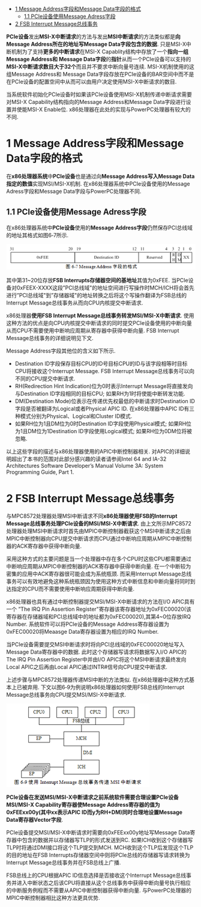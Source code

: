 
<!-- @import "[TOC]" {cmd="toc" depthFrom=1 depthTo=6 orderedList=false} -->

<!-- code_chunk_output -->

* [1 Message Address字段和Message Data字段的格式](#1-message-address字段和message-data字段的格式)
	* [1.1 PCIe设备使用Message Adress字段](#11-pcie设备使用message-adress字段)
* [2 FSB Interrupt Message总线事务](#2-fsb-interrupt-message总线事务)

<!-- /code_chunk_output -->

**PCIe设备**发出**MSI\-X中断请求**的方法与发出**MSI中断请求**的方法类似都是**向Message Address所在的地址写Message Data字段包含的数据**. 只是MSI\-X中断机制为了支持**更多的中断请求**在MSI\-X Capablity结构中存放了一个**指向一组Message Address和 Message Data字段**的**指针**从而一个PCIe设备可以支持的**MSI\-X中断请求数目大于32个**而且并不要求中断向量号连续. MSI\-X机制使用的这组Message Address和 Message Data字段存放在PCIe设备的BAR空间中而不是在PCIe设备的配置空间中从而可以由用户决定使用MSI\-X中断请求的数目. 

当系统软件初始化PCIe设备时如果该PCIe设备使用MSI\-X机制传递中断请求需要对MSI\-X Capability结构指向的Message Address和Message Data字段进行设置并使能MSI\-X Enable位. x86处理器在此处的实现与PowerPC处理器有较大的不同. 

# 1 Message Address字段和Message Data字段的格式

在**x86处理器系统**中**PCIe设备**也是通过向**Message Address写入Message Data指定的数值**实现MSI/MSI\-X机制. 在x86处理器系统中PCIe设备使用的Message Adress字段和Message Data字段与PowerPC处理器不同. 

## 1.1 PCIe设备使用Message Adress字段

在x86处理器系统中**PCIe设备**使用的**Message Address字段**仍然保存PCI总线域的地址其格式如图6‑7所示. 

![config](images/7.png)

其中第31\~20位存放**FSB Interrupts存储器空间的基地址**其值为0xFEE. 当PCIe设备对0xFEEX-XXXX这段”PCI总线域"的地址空间进行写操作时MCH/ICH将会首先进行”PCI总线域"到”存储器域"的地址转换之后将这个写操作翻译为FSB总线的Interrupt Message总线事务从而向CPU内核提交中断请求. 

x86处理器**使用FSB Interrupt Message总线事务转发MSI/MSI-X中断请求**. 使用这种方法的优点是向CPU内核提交中断请求的同时提交PCIe设备使用的中断向量从而CPU不需要使用中断响应周期从寄存器中获得中断向量. FSB Interrupt Message总线事务的详细说明见下文. 

Message Address字段其他位的含义如下所示. 

- Destination ID字段保存目标CPU的ID号目标CPU的ID与该字段相等时目标CPU将接收这个Interrupt Message. FSB Interrupt Message总线事务可以向不同的CPU提交中断请求. 
- RH(Redirection Hint Indication)位为0时表示Interrupt Message将直接发向与Destination ID字段相同的目标CPU; 如果RH为1时将使能中断转发功能. 
- DM(Destination Mode)位表示在传递优先权最低的中断请求时Destination ID字段是否被翻译为Logical或者Physical APIC ID. 在x86处理器中APIC ID有三种模式分别为Physical、Logical和Cluster ID模式. 
- 如果RH位为1且DM位为0时Destination ID字段使用Physical模式; 如果RH位为1且DM位为1Destination ID字段使用Logical模式; 如果RH位为0DM位将被忽略. 

以上这些字段的描述与x86处理器使用的APIC中断控制器相关. 对APIC的详细说明超出了本书的范围对此部分感兴趣的读者请参阅Intel 64 and IA-32 Architectures Software Developer’s Manual Volume 3A: System Programming Guide, Part 1. 

# 2 FSB Interrupt Message总线事务

与MPC8572处理器处理MSI中断请求不同**x86处理器使用FSB的Interrupt Message总线事务处理PCIe设备的MSI/MSI-X中断请求**. 由上文所示MPC8572处理器处理MSI中断请求时首先由MPIC中断控制器截获这个MSI中断请求之后由MPIC中断控制器向CPU提交中断请求而CPU通过中断响应周期从MPIC中断控制器的ACK寄存器中获得中断向量. 

采用这种方式的主要问题是当一个处理器中存在多个CPU时这些CPU都需要通过中断响应周期从MPIC中断控制器的ACK寄存器中获得中断向量. 在一个中断较为密集的应用中ACK寄存器很可能会成为系统瓶颈. 而采用Interrupt Message总线事务可以有效地避免这种系统瓶颈因为使用这种方式中断信息和中断向量将同时到达指定的CPU而不需要使用中断响应周期获得中断向量. 

x86处理器也具有通过中断控制器提交MSI/MSI-X中断请求的方法在I/O APIC具有一个 ”The IRQ Pin Assertion Register"寄存器该寄存器地址为0xFEC00020(该寄存器在存储器域和PCI总线域中的地址都为0xFEC00020),其第4~0位存放IRQ Number. 系统软件可以将PCIe设备的Message Address寄存器设置为0xFEC00020将Meaasge Data寄存器设置为相应的IRQ Number. 

当PCIe设备需要提交MSI中断请求时将向PCI总线域的0xFEC00020地址写入Message Data寄存器中的数据. 此时这个存储器写请求将数据写入I/O APIC的The IRQ Pin Assertion Register中并由I/O APIC将这个MSI中断请求最终发向Local APIC之后再由Local APIC通过INTR#信号向CPU提交中断请求. 

上述步骤与MPC8572处理器传递MSI中断的方法类似. 在x86处理器中这种方式基本上已被弃用. 下文以图6‑9为例说明x86处理器如何使用FSB总线的Interrupt Message总线事务向CPU提交MSI/MSI-X中断请求. 

![config](images/8.png)

**PCIe设备在发送MSI/MSI-X中断请求之前系统软件需要合理设置PCIe设备MSI/MSI-X Capability寄存器使Message Address寄存器的值为0xFEExx00y(其中xx表示APIC ID而y为RH+DM)同时合理地设置Message Data寄存器Vector字段**. 

PCIe设备提交MSI/MSI-X中断请求时需要向0xFEExx00y地址写Message Data寄存器中包含的数据并以存储器写TLP的形式发送到RC. 如果ICH收到这个存储器写TLP时将通过DMI接口将这个TLP提交到MCH. MCH收到这个TLP后发现这个TLP的目的地址在FSB Interrupts存储器空间中则将PCIe总线的存储器写请求转换为Interrupt Message总线事务并在FSB总线上广播. 

FSB总线上的CPU根据APIC ID信息选择是否接收这个Interrupt Message总线事务并进入中断状态之后该CPU将直接从这个总线事务中获得中断向量号执行相应的中断服务例程而不需要从APIC中断控制器获得中断向量. 与PowerPC处理器的MPIC中断控制器相比这种方法更具优势. 